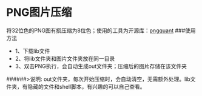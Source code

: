 # PNG图片压缩
将32位色的PNG图有损压缩为8位色；使用的工具为开源库：[pngquant](https://github.com/pornel/pngquant)
###使用方法
* 1、下载lib文件
* 2、将lib文件夹和图片文件夹放在同一目录
* 3、双击PNG执行，会自动生成out文件夹；压缩后的图片存储在该文件夹

######>说明: out文件夹，每次开始压缩时，会自动清空，无需额外处理。lib文件夹，有隐藏的文件和shell脚本，有兴趣的可以自己查看。
